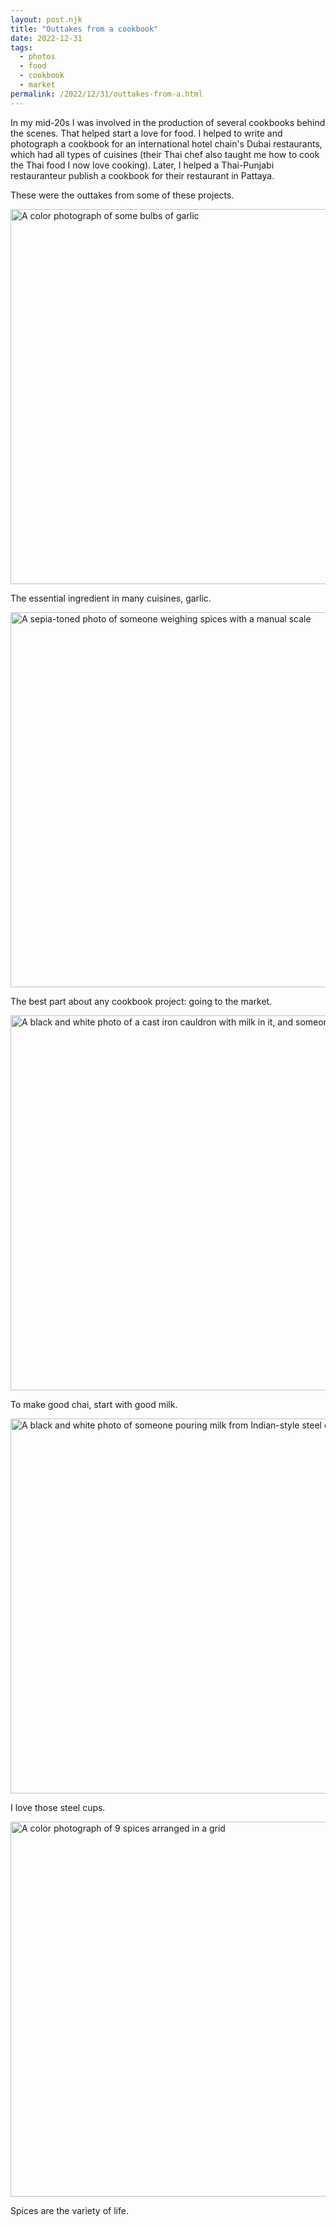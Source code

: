 ```yaml
---
layout: post.njk
title: "Outtakes from a cookbook"
date: 2022-12-31
tags:
  - photos
  - food
  - cookbook
  - market
permalink: /2022/12/31/outtakes-from-a.html
---
```

In my mid-20s I was involved in the production of several cookbooks behind the scenes. That helped start a love for food. I helped to write and photograph a cookbook for an international hotel chain's Dubai restaurants, which had all types of cuisines (their Thai chef also taught me how to cook the Thai food I now love cooking). Later, I helped a Thai-Punjabi restauranteur publish a cookbook for their restaurant in Pattaya.

These were the outtakes from some of these projects.

<img src="/photos/uploads/5e8cd90bb7.jpg" width="600" height="600" alt="A color photograph of some bulbs of garlic" />

The essential ingredient in many cuisines, garlic.

<img src="/photos/uploads/b316f41fc9.jpg" width="600" height="600" alt="A sepia-toned photo of someone weighing spices with a manual scale" />

The best part about any cookbook project: going to the market.

<img src="/photos/uploads/0b16b5776f.jpg" width="600" height="600" alt="A black and white photo of a cast iron cauldron with milk in it, and someone stirring" />

To make good chai, start with good milk.

<img src="/photos/uploads/d90b440d7b.jpg" width="600" height="600" alt="A black and white photo of someone pouring milk from Indian-style steel cups" />

I love those steel cups.

<img src="/photos/uploads/78655e8c90.jpg" width="600" height="600" alt="A color photograph of 9 spices arranged in a grid" />

Spices are the variety of life.

